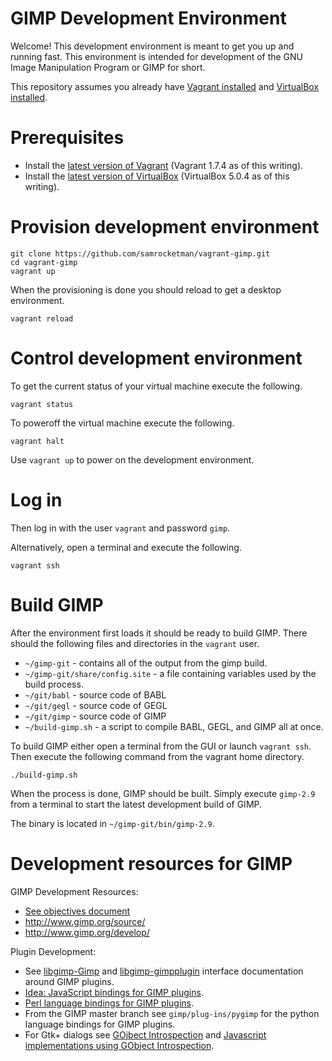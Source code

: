# GIMP Development Environment

Welcome!  This development environment is meant to get you up and running fast.
This environment is intended for development of the GNU Image Manipulation
Program or GIMP for short.

This repository assumes you already have [Vagrant installed][vagrant] and
[VirtualBox installed][vbox].
# Prerequisites

* Install the [latest version of Vagrant][vagrant] (Vagrant 1.7.4 as of this
  writing).
* Install the [latest version of VirtualBox][vbox] (VirtualBox 5.0.4 as of this
  writing).

# Provision development environment

    git clone https://github.com/samrocketman/vagrant-gimp.git
    cd vagrant-gimp
    vagrant up

When the provisioning is done you should reload to get a desktop
environment.

    vagrant reload

# Control development environment

To get the current status of your virtual machine execute the following.

    vagrant status

To poweroff the virtual machine execute the following.

    vagrant halt

Use `vagrant up` to power on the development environment.

# Log in

Then log in with the user `vagrant` and password `gimp`.

Alternatively, open a terminal and execute the following.

    vagrant ssh

# Build GIMP

After the environment first loads it should be ready to build GIMP.
There should the following files and directories in the `vagrant` user.

* `~/gimp-git` - contains all of the output from the gimp build.
* `~/gimp-git/share/config.site` - a file containing variables used by the build
  process.
* `~/git/babl` - source code of BABL
* `~/git/gegl` - source code of GEGL
* `~/git/gimp` - source code of GIMP
* `~/build-gimp.sh` - a script to compile BABL, GEGL, and GIMP all at
  once.

To build GIMP either open a terminal from the GUI or launch `vagrant
ssh`.  Then execute the following command from the vagrant home
directory.

    ./build-gimp.sh

When the process is done, GIMP should be built.  Simply execute
`gimp-2.9` from a terminal to start the latest development build of GIMP.

The binary is located in `~/gimp-git/bin/gimp-2.9`.

# Development resources for GIMP

GIMP Development Resources:

* [See objectives document](objectives.md)
* http://www.gimp.org/source/
* http://www.gimp.org/develop/

Plugin Development:

* See [libgimp-Gimp][lg-gimp] and [libgimp-gimpplugin][lg-gimpplugin] interface
  documentation around GIMP plugins.
* [Idea: JavaScript bindings for GIMP plugins][jsbind-idea].
* [Perl language bindings for GIMP plugins][perlbind].
* From the GIMP master branch see `gimp/plug-ins/pygimp` for the python
  language bindings for GIMP plugins.
* For Gtk+ dialogs see [GOjbect Introspection][gobject] and [Javascript
  implementations using GObject Introspection][jslibs].

[gobject]: https://wiki.gnome.org/Projects/GObjectIntrospection
[jsbind-idea]: http://wiki.gimp.org/wiki/Hacking:GSoC/2011/Ideas#Support_writing_JavaScript_plug-ins
[jslibs]: https://wiki.gnome.org/JavaScript
[lg-gimp]: http://developer.gimp.org/api/2.0/libgimp/libgimp-Gimp.html
[lg-gimpplugin]: http://developer.gimp.org/api/2.0/libgimp/libgimp-gimpplugin.html
[perlbind]: https://metacpan.org/release/Gimp
[vagrant]: https://www.vagrantup.com/
[vbox]: https://www.virtualbox.org/wiki/Downloads
